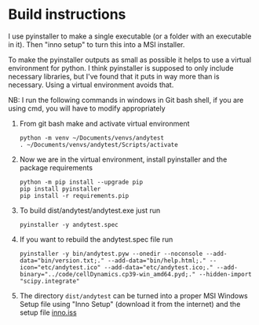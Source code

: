 # Build instructions

I use pyinstaller to make a single executable (or a folder with an executable in
it).  Then "inno setup" to turn this into a MSI installer.

To make the pyinstaller outputs as small as possible it helps to use a virtual
environment for python.  I think pyinstaller is supposed to only include
necessary libraries, but I've found that it puts in way more than is necessary.
Using a virtual environment avoids that.

NB: I run the following commands in windows in Git bash shell, if you are using
cmd, you will have to modify appropriately

1. From git bash make and activate virtual environment
   ```
   python -m venv ~/Documents/venvs/andytest
   . ~/Documents/venvs/andytest/Scripts/activate
   ```

2. Now we are in the virtual environment, install pyinstaller and the package requirements
   ```
   python -m pip install --upgrade pip
   pip install pyinstaller
   pip install -r requirements.pip
   ```

3. To build dist/andytest/andytest.exe just run
   ```
   pyinstaller -y andytest.spec
   ```

4. If you want to rebuild the andytest.spec file run
   ```
   pyinstaller -y bin/andytest.pyw --onedir --noconsole --add-data="bin/version.txt;." --add-data="bin/help.html;." --icon="etc/andytest.ico" --add-data="etc/andytest.ico;." --add-binary="../code/cellDynamics.cp39-win_amd64.pyd;." --hidden-import "scipy.integrate"
   ```
 
5. The directory `dist/andytest` can be turned into a proper MSI Windows Setup
   file using "Inno Setup" (download it from the internet) and the setup file [inno.iss](inno.iss)
